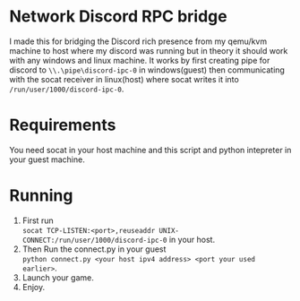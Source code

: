 # Network Discord RPC bridge
I made this for bridging the Discord rich presence from my qemu/kvm machine to host where my discord was 
running but in theory it should work with any windows and linux machine.
It works by first creating pipe for discord to `\\.\pipe\discord-ipc-0` in windows(guest) then 
communicating with the socat receiver in linux(host) where socat writes it into `/run/user/1000/discord-ipc-0`.

# Requirements
You need socat in your host machine and this script and python intepreter in your guest machine.

# Running
1. First run </br>`socat TCP-LISTEN:<port>,reuseaddr UNIX-CONNECT:/run/user/1000/discord-ipc-0` in your host.
2. Then Run the connect.py in your guest </br>`python connect.py <your host ipv4 address> <port your used earlier>`.
3. Launch your game.
4. Enjoy.


